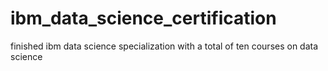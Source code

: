 # ibm_data_science_certification

finished ibm data science specialization with a total of ten courses on data science
